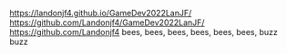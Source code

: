 <a href="My website">https://landonjf4.github.io/GameDev2022LanJF/</a>
<a href="My Github page">https://github.com/Landonjf4/GameDev2022LanJF/</a>
<a href="My profile">https://github.com/Landonjf4</a>
bees, bees, bees, bees, bees, bees, buzz buzz

